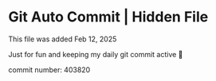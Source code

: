 # Git Auto Commit | Hidden File

This file was added Feb 12, 2025

Just for fun and keeping my daily git commit active 🤪

commit number: 403820
